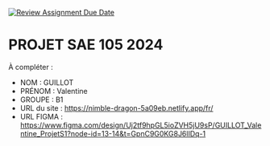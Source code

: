 [![Review Assignment Due Date](https://classroom.github.com/assets/deadline-readme-button-22041afd0340ce965d47ae6ef1cefeee28c7c493a6346c4f15d667ab976d596c.svg)](https://classroom.github.com/a/tqlspz30)
# PROJET SAE 105 2024

À compléter :

- NOM : GUILLOT
- PRÉNOM : Valentine
- GROUPE : B1
- URL du site : https://nimble-dragon-5a09eb.netlify.app/fr/
- URL FIGMA : https://www.figma.com/design/Uj2tf9hpGL5ioZVH5jU9sP/GUILLOT_Valentine_ProjetS1?node-id=13-14&t=GpnC9G0KG8J6lIDq-1
